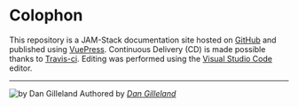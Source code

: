 # Colophon

This repository is a JAM-Stack documentation site hosted on [GitHub](https://github.com) and published using [VuePress](https://vuepress.vuejs.org/). Continuous Delivery (CD) is made possible thanks to [Travis-ci](https://travis-ci.org/). Editing was performed using the [Visual Studio Code](https://code.visualstudio.com/) editor.

----

![by Dan Gilleland](https://www.gravatar.com/avatar/697979c45447052c027dcd183044522c.jpg) Authored by [*Dan Gilleland*](https://github.com/dgilleland)

<!--
![](https://www.gravatar.com/avatar/41ce3e48ec7b1378c564126b4bf5b3a6)
-->
